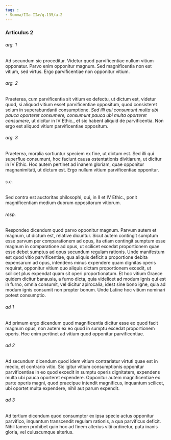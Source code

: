```yaml
---
tags : 
- Summa/IIa-IIæ/q.135/a.2
---
```


### Articulus 2

###### arg. 1
Ad secundum sic proceditur. Videtur quod parvificentiae nullum vitium opponatur. Parvo enim opponitur magnum. Sed magnificentia non est vitium, sed virtus. Ergo parvificentiae non opponitur vitium.

###### arg. 2
Praeterea, cum parvificentia sit vitium ex defectu, ut dictum est, videtur quod, si aliquod vitium esset parvificentiae oppositum, quod consisteret solum in superabundanti consumptione. *Sed illi qui consumunt multa ubi pauca oporteret consumere, consumunt pauca ubi multa oporteret consumere*, ut dicitur in IV Ethic., et sic habent aliquid de parvificentia. Non ergo est aliquod vitium parvificentiae oppositum.

###### arg. 3
Praeterea, moralia sortiuntur speciem ex fine, ut dictum est. Sed illi qui superflue consumunt, hoc faciunt causa ostentationis divitiarum, ut dicitur in IV Ethic. Hoc autem pertinet ad inanem gloriam, quae opponitur magnanimitati, ut dictum est. Ergo nullum vitium parvificentiae opponitur.

###### s.c.
Sed contra est auctoritas philosophi, qui, in II et IV Ethic., ponit magnificentiam medium duorum oppositorum vitiorum.

###### resp.
Respondeo dicendum quod parvo opponitur magnum. Parvum autem et magnum, ut dictum est, relative dicuntur. Sicut autem contingit sumptum esse parvum per comparationem ad opus, ita etiam contingit sumptum esse magnum in comparatione ad opus, ut scilicet excedat proportionem quae esse debet sumptus ad opus secundum regulam rationis. Unde manifestum est quod vitio parvificentiae, qua aliquis deficit a proportione debita expensarum ad opus, intendens minus expendere quam dignitas operis requirat, opponitur vitium quo aliquis dictam proportionem excedit, ut scilicet plus expendat quam sit operi proportionatum. Et hoc vitium Graece quidem dicitur banausia, a furno dicta, quia videlicet ad modum ignis qui est in furno, omnia consumit, vel dicitur apirocalia, idest sine bono igne, quia ad modum ignis consumit non propter bonum. Unde Latine hoc vitium nominari potest consumptio.

###### ad 1
Ad primum ergo dicendum quod magnificentia dicitur esse eo quod facit magnum opus, non autem ex eo quod in sumptu excedat proportionem operis. Hoc enim pertinet ad vitium quod opponitur parvificentiae.

###### ad 2
Ad secundum dicendum quod idem vitium contrariatur virtuti quae est in medio, et contrario vitio. Sic igitur vitium consumptionis opponitur parvificentiae in eo quod excedit in sumptu operis dignitatem, expendens multa ubi pauca oporteret expendere. Opponitur autem magnificentiae ex parte operis magni, quod praecipue intendit magnificus, inquantum scilicet, ubi oportet multa expendere, nihil aut parum expendit.

###### ad 3
Ad tertium dicendum quod consumptor ex ipsa specie actus opponitur parvifico, inquantum transcendit regulam rationis, a qua parvificus deficit. Nihil tamen prohibet quin hoc ad finem alterius vitii ordinetur, puta inanis gloria, vel cuiuscumque alterius.

